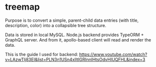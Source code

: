 # treemap

Purpose is to convert a simple, parent-child data entries (with title, description, color) into a collapsible tree structure.

Data is stored in local MySQL. Node.js backend provides TypeORM + GraphQL server. And from it, apollo-based client will read and render the data.

This is the guide I used for backend: https://www.youtube.com/watch?v=LAzwTlj83EI&list=PLN3n1USn4xlltIGRInnlHtsOdvHIUQFHL&index=3